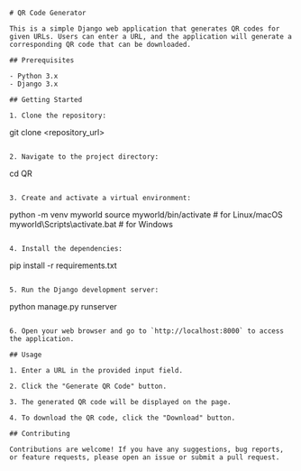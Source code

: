 

```
# QR Code Generator

This is a simple Django web application that generates QR codes for given URLs. Users can enter a URL, and the application will generate a corresponding QR code that can be downloaded.

## Prerequisites

- Python 3.x
- Django 3.x

## Getting Started

1. Clone the repository:

```
git clone <repository_url>
```

2. Navigate to the project directory:

```
cd QR
```

3. Create and activate a virtual environment:

```
python -m venv myworld
source myworld/bin/activate  # for Linux/macOS
myworld\Scripts\activate.bat  # for Windows
```

4. Install the dependencies:

```
pip install -r requirements.txt
```

5. Run the Django development server:

```
python manage.py runserver
```

6. Open your web browser and go to `http://localhost:8000` to access the application.

## Usage

1. Enter a URL in the provided input field.

2. Click the "Generate QR Code" button.

3. The generated QR code will be displayed on the page.

4. To download the QR code, click the "Download" button.

## Contributing

Contributions are welcome! If you have any suggestions, bug reports, or feature requests, please open an issue or submit a pull request.


```

